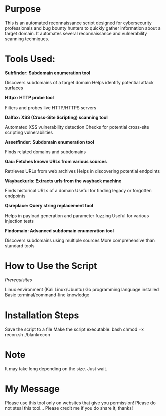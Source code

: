 # **Purpose**

This is an automated reconnaissance script designed for cybersecurity professionals and bug bounty hunters to quickly gather information about a target domain. It automates several reconnaissance and vulnerability scanning techniques.

# **Tools Used:**

**Subfinder: Subdomain enumeration tool**

Discovers subdomains of a target domain
Helps identify potential attack surfaces


**Httpx: HTTP probe tool**

Filters and probes live HTTP/HTTPS servers


**Dalfox: XSS (Cross-Site Scripting) scanning tool**

Automated XSS vulnerability detection
Checks for potential cross-site scripting vulnerabilities


**Assetfinder: Subdomain enumeration tool**

Finds related domains and subdomains


**Gau: Fetches known URLs from various sources**

Retrieves URLs from web archives
Helps in discovering potential endpoints


**Waybackurls: Extracts urls from the wayback machine**

Finds historical URLs of a domain
Useful for finding legacy or forgotten endpoints


**Qsreplace: Query string replacement tool**

Helps in payload generation and parameter fuzzing
Useful for various injection tests


**Findomain: Advanced subdomain enumeration tool**

Discovers subdomains using multiple sources
More comprehensive than standard tools



# **How to Use the Script**
*Prerequisites*

Linux environment (Kali Linux/Ubuntu)
Go programming language installed
Basic terminal/command-line knowledge

# **Installation Steps**

Save the script to a file 
Make the script executable:
bash
chmod +x recon.sh
./blankrecon

# **Note**

It may take long depending on the size. Just wait.

# **My Message**

Please use this tool only on websites that give you permission! 
Please do not steal this tool...
Please credit me if you do share it, thanks!
